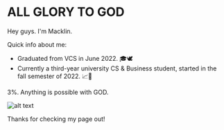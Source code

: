 <!---
macklin-tsang/macklin-tsang is a ✨ special ✨ repository because its `README.md` (this file) appears on your GitHub profile.
You can click the Preview link to take a look at your changes.
--->
# ALL GLORY TO GOD

Hey guys. I'm Macklin.

Quick info about me:
  - Graduated from VCS in June 2022. 🎓🕊️
  - Currently a third-year university CS & Business student, started in the fall semester of 2022. 📈🍁

3%. Anything is possible with GOD.

![alt text](https://a.espncdn.com/combiner/i?img=/i/headshots/nba/players/full/3138160.png)


Thanks for checking my page out!
